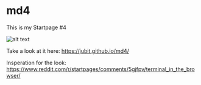 # md4

This is my Startpage #4

![alt text](https://raw.githubusercontent.com/jubit/md4/master/.github/md4.png)

Take a look at it here: https://jubit.github.io/md4/

Insperation for the look: https://www.reddit.com/r/startpages/comments/5gjfpv/terminal_in_the_browser/
